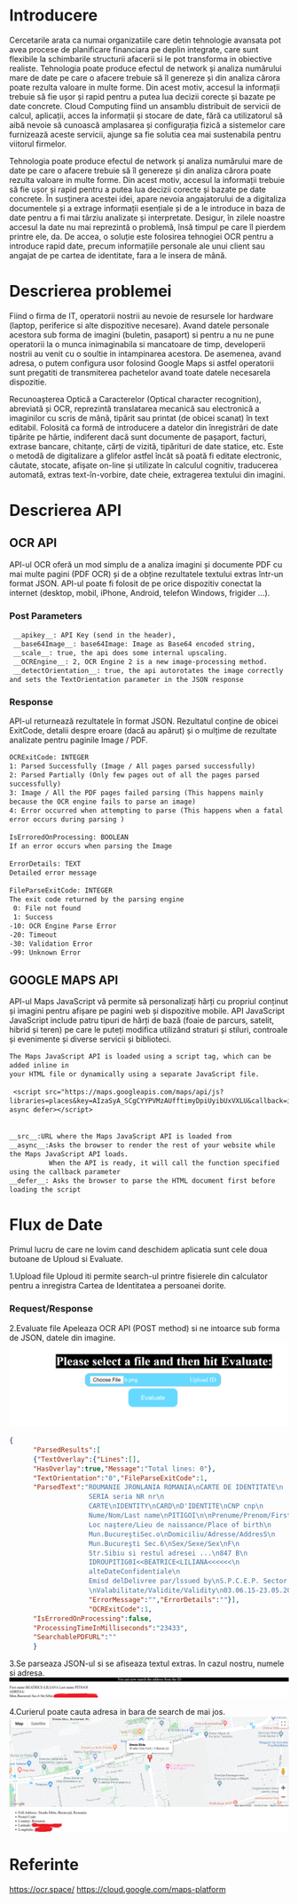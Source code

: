 # Introducere

Cercetarile arata ca numai organizatiile care detin tehnologie avansata pot avea procese de planificare financiara pe deplin integrate, 
care sunt flexibile la schimbarile structurii afacerii si le pot transforma in obiective realiste. 
Tehnologia poate produce efectul de network și analiza numărului mare de date pe care o afacere trebuie să îl genereze 
și din analiza cărora poate rezulta valoare in multe forme. 
Din acest motiv, accesul la informații trebuie să fie ușor și rapid pentru a putea lua decizii corecte și bazate pe date concrete.
Cloud Computing fiind un ansamblu distribuit de servicii de calcul, aplicații, acces la informații și stocare de date,
fără ca utilizatorul să aibă nevoie să cunoască amplasarea 
și configurația fizică a sistemelor care furnizează aceste servicii, ajunge sa fie solutia cea mai sustenabila pentru viitorul firmelor.
 
Tehnologia poate produce efectul de network și analiza numărului mare de date pe care o afacere trebuie să îl genereze 
și din analiza cărora poate rezulta valoare in multe forme. 
Din acest motiv, accesul la informații trebuie să fie ușor și rapid pentru a putea lua decizii corecte și bazate pe date concrete. 
În susținera acestei idei, apare nevoia angajatorului de a digitaliza documentele și a extrage informații esențiale 
și de a le introduce in baza de date pentru a fi mai târziu analizate și interpretate. 
Desigur, în zilele noastre accesul la date nu mai reprezintă o problemă, însă timpul pe care îl pierdem printre ele, da. 
De accea, o soluție este folosirea tehnogiei OCR pentru a introduce rapid date, precum informațiile personale ale unui client 
sau angajat de pe cartea de identitate, 
fara a le insera de mână.

# Descrierea problemei 

Fiind o firma de IT, operatorii nostrii au nevoie de resursele lor hardware (laptop, periferice si alte dispozitive necesare). 
Avand datele personale acestora sub forma de imagini (buletin, pasaport) si pentru a nu ne pune operatorii la o munca inimaginabila 
si mancatoare de timp, developerii nostrii au venit cu o soultie in intampinarea acestora. De asemenea, avand adresa, o putem configura usor
folosind Google Maps si astfel operatorii sunt pregatiti de transmiterea pachetelor avand toate datele necesarela dispozitie.

Recunoașterea Optică a Caracterelor (Optical character recognition), abreviată și OCR, 
reprezintă translatarea mecanică sau electronică a imaginilor cu scris de mână, tipărit sau printat (de obicei scanat) în text editabil. 
Folosită ca formă de introducere a datelor din înregistrări de date tipărite pe hârtie, 
indiferent dacă sunt documente de pașaport, facturi, extrase bancare, chitanțe, cărți de vizită, tipărituri de date statice, etc. 
Este o metodă de digitalizare a glifelor astfel încât să poată fi editate electronic, căutate, stocate, afișate on-line 
și utilizate în calculul cognitiv,
traducerea automată, extras text-în-vorbire, date cheie, extragerea textului din imagini.


# Descrierea API
## OCR API

API-ul OCR oferă un mod simplu de a analiza imagini și documente PDF cu mai multe pagini (PDF OCR) și 
de a obține rezultatele textului extras într-un format JSON. API-ul poate fi folosit de pe orice dispozitiv conectat la internet 
(desktop, mobil, iPhone, Android, telefon Windows, frigider ...). 

### Post Parameters

```
 __apikey__: API Key (send in the header),
 __base64Image__: base64Image: Image as Base64 encoded string,
 __scale__: true, the api does some internal upscaling. 
 __OCREngine__: 2, OCR Engine 2 is a new image-processing method.
 __detectOrientation__: true, the api autorotates the image correctly and sets the TextOrientation parameter in the JSON response
```

### Response

API-ul returnează rezultatele în format JSON. 
Rezultatul conține de obicei ExitCode, detalii despre eroare 
(dacă au apărut) și o mulțime de rezultate analizate pentru paginile Image / PDF. 

```
OCRExitCode: INTEGER 
1: Parsed Successfully (Image / All pages parsed successfully)
2: Parsed Partially (Only few pages out of all the pages parsed successfully)
3: Image / All the PDF pages failed parsing (This happens mainly because the OCR engine fails to parse an image)
4: Error occurred when attempting to parse (This happens when a fatal error occurs during parsing )

IsErroredOnProcessing: BOOLEAN
If an error occurs when parsing the Image

ErrorDetails: TEXT
Detailed error message

FileParseExitCode: INTEGER
The exit code returned by the parsing engine
 0: File not found
 1: Success
-10: OCR Engine Parse Error
-20: Timeout
-30: Validation Error
-99: Unknown Error
```

## GOOGLE MAPS API
API-ul Maps JavaScript vă permite să personalizați hărți cu propriul
conținut și imagini pentru afișare pe pagini web și dispozitive mobile. 
API JavaScript JavaScript include patru tipuri de hărți de bază (foaie de parcurs, satelit, hibrid și teren) 
pe care le puteți modifica utilizând straturi și stiluri, 
controale și evenimente și diverse servicii și biblioteci.

````
The Maps JavaScript API is loaded using a script tag, which can be added inline in 
your HTML file or dynamically using a separate JavaScript file.

 <script src="https://maps.googleapis.com/maps/api/js?libraries=places&key=AIzaSyA_SCgCYYPVMzAUfftimyDpiUyibUxVXLU&callback=initMap" async defer></script>


__src__:URL where the Maps JavaScript API is loaded from
__async__:Asks the browser to render the rest of your website while the Maps JavaScript API loads. 
          When the API is ready, it will call the function specified using the callback parameter
__defer__: Asks the browser to parse the HTML document first before loading the script

````

# Flux de Date


Primul lucru de care ne lovim cand deschidem aplicatia sunt cele doua butoane
de Uploud si Evaluate.

1.Upload file
Uploud iti permite search-ul printre fisierele din calculator pentru a
inregistra Cartea de Identitatea a persoanei dorite.


### Request/Response
2.Evaluate file
Apeleaza OCR API (POST method) si ne intoarce sub forma de JSON, datele din imagine.
![UploudImg](imgs/server.png)

```JSON
{
      "ParsedResults":[
      {"TextOverlay":{"Lines":[],
      "HasOverlay":true,"Message":"Total lines: 0"},
      "TextOrientation":"0","FileParseExitCode":1,
      "ParsedText":"ROUMANIE JRONLANIA ROMANIA\nCARTE DE IDENTITATE\n
                    SERIA seria NR nr\n
                    CARTE\nIDENTITY\nCARD\nD'IDENTITE\nCNP cnp\n
                    Nume/Nom/Last name\nPITIGOI\n\nPrenume/Prenom/First name\nBEATRICE-LILIANA\nCetatenie/Nationalite/Nationality\nRomână/ ROU\n
                    Loc naştere/Lieu de naissance/Place of birth\n
                    Mun.BucureştiSec.o\nDomiciliu/Adresse/AddresS\n
                    Mun.Bucureşti Sec.6\nSex/Sexe/Sex\nF\n
                    Str.Sibiu si restul adresei ...\n847 B\n
                    IDROUPITIG0I<<BEATRICE<LILIANA<<<<<<\n
                    alteDateConfidentiale\n
                    Emisd delDelivree par/lssued by\nS.P.C.E.P. Sector o
                    \nValabilitate/Validite/Validity\n03.06.15-23.05.2022",
                    "ErrorMessage":"","ErrorDetails":""}],
                    "OCRExitCode":1,
      "IsErroredOnProcessing":false,
      "ProcessingTimeInMilliseconds":"23433",
      "SearchablePDFURL":""
      }

```

3.Se parseaza JSON-ul si se afiseaza textul extras. 
In cazul nostru, numele si adresa.
![UploudImg2](imgs/datePers.png)

4.Curierul poate cauta adresa in bara de search de mai jos.
![UploudImg2](imgs/adresa.png)


# Referinte

https://ocr.space/
https://cloud.google.com/maps-platform


